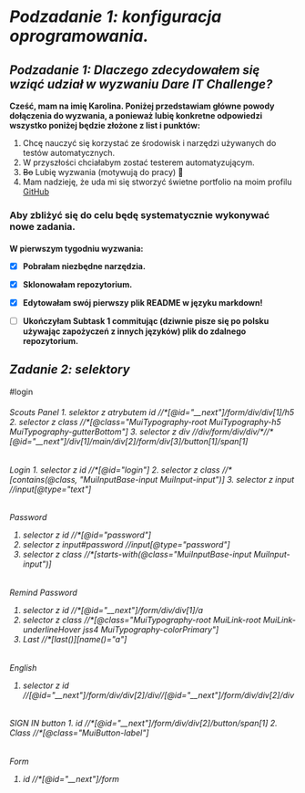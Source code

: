 
## <h1> *Podzadanie 1: konfiguracja oprogramowania.*
### <h2> *Podzadanie 1: Dlaczego zdecydowałem się wziąć udział w wyzwaniu Dare IT Challenge?*
__Cześć, mam na imię Karolina. Poniżej przedstawiam główne powody dołączenia do wyzwania, 
a ponieważ lubię konkretne odpowiedzi wszystko poniżej będzie złożone z list i punktów:__ 
1. Chcę nauczyć się korzystać ze środowisk i narzędzi używanych do testów automatycznych.
2. W przyszłości chciałabym zostać testerem automatyzującym.
3. ~~Bo~~ Lubię wyzwania (motywują do pracy) 🙂
4. Mam nadzieję, że uda mi się stworzyć świetne portfolio na moim profilu [GitHub](https://github.com/rkarolina)

<h3>Aby zbliżyć się do celu będę systematycznie wykonywać nowe zadania.
<h4>W pierwszym tygodniu wyzwania:

- [x] Pobrałam niezbędne narzędzia.
- [x] Sklonowałam repozytorium.
- [x] Edytowałam swój pierwszy plik README w języku markdown!
- [ ] Ukończyłam Subtask 1 commitując (dziwnie pisze się po polsku używając zapożyczeń z innych języków) plik do zdalnego repozytorium.



### <h2> *Zadanie 2: selektory*
#login
<h6> Scouts Panel
1. selektor z atrybutem id 
//*[@id="__next"]/form/div/div[1]/h5  
2. selector z class
//*[@class="MuiTypography-root MuiTypography-h5 MuiTypography-gutterBottom"] 
3. selector z div
//div/form/div/div/*//*[@id="__next"]/div[1]/main/div[2]/form/div[3]/button[1]/span[1]

<h6>Login
1. selector z id
//*[@id="login"]
2. selector z class
//*[contains(@class, "MuiInputBase-input MuiInput-input")] 
3. selector z input
//input[@type="text"] 

<h6> Password

1. selector z id
//*[@id="password"]
2. selector z input#password
//input[@type="password"] 
3. selector z class
//*[starts-with(@class="MuiInputBase-input MuiInput-input")] 

<h6> Remind Password

1. selector z id
//*[@id="__next"]/form/div/div[1]/a
2. selector z class
//*[@class="MuiTypography-root MuiLink-root MuiLink-underlineHover jss4 MuiTypography-colorPrimary"]
3. Last
//*[last()][name()="a"]

<h6> English

1. selector z id
//*[@id="__next"]/form/div/div[2]/div//*[@id="__next"]/form/div/div[2]/div

<h6>SIGN IN button
1. id
//*[@id="__next"]/form/div/div[2]/button/span[1]
2. Class
//*[@class="MuiButton-label"]


<h6> Form

1. id
    //*[@id="__next"]/form
